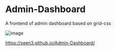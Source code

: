 # Admin-Dashboard
A frontend of admin dashboard based on grid-css

![image](https://user-images.githubusercontent.com/63313585/173232522-eb9bdddb-6414-4ffd-b69d-aaa30f1c07d0.png)


https://seen3.github.io/Admin-Dashboard/

